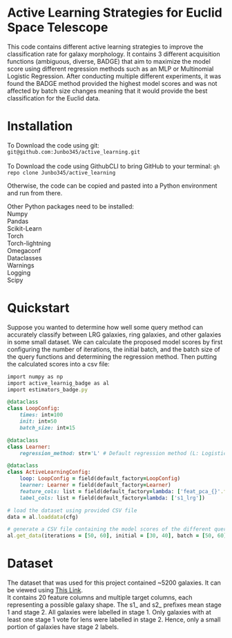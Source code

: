 # **Active Learning Strategies for Euclid Space Telescope**

This code contains different active learning strategies to improve the classification rate for galaxy morphology. It contains 3 different acquisition functions (ambiguous, diverse, BADGE) that aim to maximize the model score using different regression methods such as an MLP or Multinomial Logistic Regression. After conducting multiple different experiments, it was found the BADGE method provided the highest model scores and was not affected by batch size changes meaning that it would provide the best classification for the Euclid data. 

# Installation

To Download the code using git: ```git@github.com:Junbo345/active_learning.git``` <br/>
<br/>
To Download the code using GithubCLI to bring GitHub to your terminal: ```gh repo clone Junbo345/active_learning```
<br/>

Otherwise, the code can be copied and pasted into a Python environment and run from there. <br/>

Other Python packages need to be installed: <br/>
Numpy <br/>
Pandas <br/>
Scikit-Learn <br/>
Torch <br/>
Torch-lightning <br/>
Omegaconf <br/>
Dataclasses <br/>
Warnings <br/>
Logging <br/>
Scipy <br/>

# Quickstart

Suppose you wanted to determine how well some query method can accurately classify between LRG galaxies, ring galaxies, and other galaxies in some small dataset. We can calculate the proposed model scores by first configuring the number of iterations, the initial batch, and the batch size of the query functions and determining the regression method. Then putting the calculated scores into a csv file: <br/>

```ruby
import numpy as np
import active_learnig_badge as al
import estimators_badge.py

@dataclass
class LoopConfig:
    times: int=100
    init: int=50
    batch_size: int=15

@dataclass
class Learner:
    regression_method: str='L' # Default regression method (L: Logistic Regression, M: MLPClassifier)

@dataclass
class ActiveLearningConfig:
    loop: LoopConfig = field(default_factory=LoopConfig)
    learner: Learner = field(default_factory=Learner)
    feature_cols: list = field(default_factory=lambda: ['feat_pca_{}'.format(i) for i in range(20)])
    label_cols: list = field(default_factory=lambda: ['s1_lrg'])

# load the dataset using provided CSV file
data = al.loaddata(cfg)

# generate a CSV file containing the model scores of the different query methods
al.get_data(iterations = [50, 60], initial = [30, 40], batch = [50, 60], method = ["pytorch_N","pytorch_N"])
```
# Dataset

The dataset that was used for this project contained ~5200 galaxies. It can be viewed using [This Link](https://docs.google.com/spreadsheets/d/1wNmAqCF6vYWlkeholPEZQDJ1QFmoZ13O5fW1kR5rBoo/edit?gid=1126909556#gid=1126909556). 
<br/> It contains 20 feature columns and multiple target columns, each representing a possible galaxy shape. The s1_ and s2_ prefixes mean stage 1 and stage 2. All galaxies were labelled in stage 1. Only galaxies with at least one stage 1 vote for lens were labelled in stage 2. Hence, only a small portion of galaxies have stage 2 labels.








